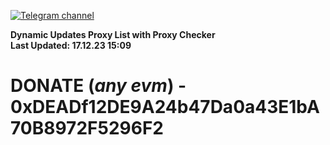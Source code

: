 [![Telegram channel](https://img.shields.io/endpoint?url=https://runkit.io/damiankrawczyk/telegram-badge/branches/master?url=https://t.me/n4z4v0d)](https://t.me/n4z4v0d) 

**Dynamic Updates Proxy List with Proxy Checker**  
**Last Updated: 17.12.23 15:09**

# DONATE (_any evm_) - 0xDEADf12DE9A24b47Da0a43E1bA70B8972F5296F2
